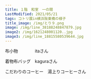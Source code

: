 ```yaml
---
title: １階　和室　一の間
LastModified: 2021/05/21
tags: コトリ展in横浜阪東橋の様子
title_image: /img/とり９.png
image: /img/line_38188248847879.jpg
image2: /img/1621248001120..jpg
image3: /img/line_18815580539644.jpg
---
```

布小物　　　　itaさん

着物布バッグ　kaguraさん

こだわりのコーヒー　湯上りコーヒーさん